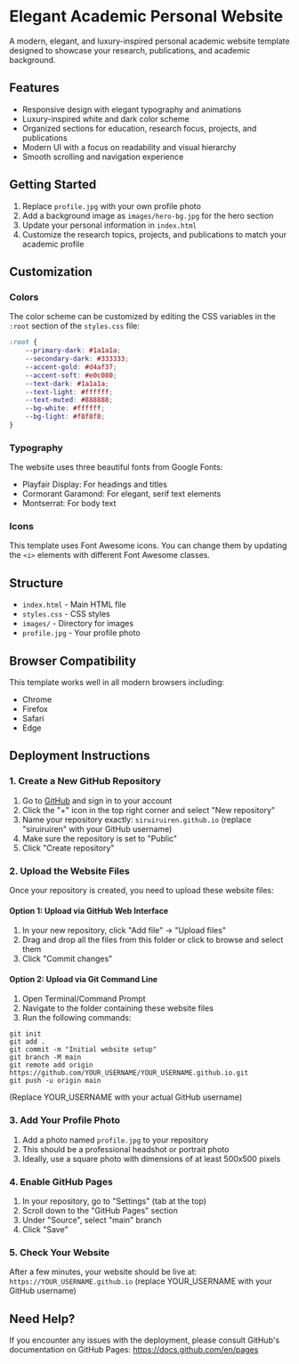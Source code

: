 # Elegant Academic Personal Website

A modern, elegant, and luxury-inspired personal academic website template designed to showcase your research, publications, and academic background.

## Features

- Responsive design with elegant typography and animations
- Luxury-inspired white and dark color scheme
- Organized sections for education, research focus, projects, and publications
- Modern UI with a focus on readability and visual hierarchy
- Smooth scrolling and navigation experience

## Getting Started

1. Replace `profile.jpg` with your own profile photo
2. Add a background image as `images/hero-bg.jpg` for the hero section
3. Update your personal information in `index.html`
4. Customize the research topics, projects, and publications to match your academic profile

## Customization

### Colors

The color scheme can be customized by editing the CSS variables in the `:root` section of the `styles.css` file:

```css
:root {
    --primary-dark: #1a1a1a;
    --secondary-dark: #333333;
    --accent-gold: #d4af37;
    --accent-soft: #e0c080;
    --text-dark: #1a1a1a;
    --text-light: #ffffff;
    --text-muted: #888888;
    --bg-white: #ffffff;
    --bg-light: #f8f8f8;
}
```

### Typography

The website uses three beautiful fonts from Google Fonts:
- Playfair Display: For headings and titles
- Cormorant Garamond: For elegant, serif text elements
- Montserrat: For body text

### Icons

This template uses Font Awesome icons. You can change them by updating the `<i>` elements with different Font Awesome classes.

## Structure

- `index.html` - Main HTML file
- `styles.css` - CSS styles
- `images/` - Directory for images
- `profile.jpg` - Your profile photo

## Browser Compatibility

This template works well in all modern browsers including:
- Chrome
- Firefox
- Safari
- Edge

## Deployment Instructions

### 1. Create a New GitHub Repository

1. Go to [GitHub](https://github.com/) and sign in to your account
2. Click the "+" icon in the top right corner and select "New repository"
3. Name your repository exactly: `siruiruiren.github.io` (replace "siruiruiren" with your GitHub username)
4. Make sure the repository is set to "Public"
5. Click "Create repository"

### 2. Upload the Website Files

Once your repository is created, you need to upload these website files:

#### Option 1: Upload via GitHub Web Interface
1. In your new repository, click "Add file" → "Upload files"
2. Drag and drop all the files from this folder or click to browse and select them
3. Click "Commit changes"

#### Option 2: Upload via Git Command Line
1. Open Terminal/Command Prompt
2. Navigate to the folder containing these website files
3. Run the following commands:
```
git init
git add .
git commit -m "Initial website setup"
git branch -M main
git remote add origin https://github.com/YOUR_USERNAME/YOUR_USERNAME.github.io.git
git push -u origin main
```
(Replace YOUR_USERNAME with your actual GitHub username)

### 3. Add Your Profile Photo

1. Add a photo named `profile.jpg` to your repository
2. This should be a professional headshot or portrait photo
3. Ideally, use a square photo with dimensions of at least 500x500 pixels

### 4. Enable GitHub Pages

1. In your repository, go to "Settings" (tab at the top)
2. Scroll down to the "GitHub Pages" section
3. Under "Source", select "main" branch
4. Click "Save"

### 5. Check Your Website

After a few minutes, your website should be live at:
`https://YOUR_USERNAME.github.io` (replace YOUR_USERNAME with your GitHub username)

## Need Help?

If you encounter any issues with the deployment, please consult GitHub's documentation on GitHub Pages:
https://docs.github.com/en/pages 